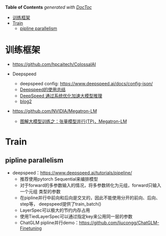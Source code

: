 <!-- START doctoc generated TOC please keep comment here to allow auto update -->
<!-- DON'T EDIT THIS SECTION, INSTEAD RE-RUN doctoc TO UPDATE -->
**Table of Contents**  *generated with [DocToc](https://github.com/thlorenz/doctoc)*

- [训练框架](#%E8%AE%AD%E7%BB%83%E6%A1%86%E6%9E%B6)
- [Train](#train)
  - [pipline parallelism](#pipline-parallelism)

<!-- END doctoc generated TOC please keep comment here to allow auto update -->



# 训练框架

- https://github.com/hpcaitech/ColossalAI

- Deepspeed
  - deepspeed config: https://www.deepspeed.ai/docs/config-json/
  - [Deepspeed的使用总结](https://zhuanlan.zhihu.com/p/650824387)
  - [DeepSpeed 通过系统优化加速大模型推理](https://zhuanlan.zhihu.com/p/629644249#%E5%9B%9B%EF%BC%8CDeepspeed%20Inference%20%E6%A8%A1%E5%9D%97%E7%9A%84%E7%89%B9%E6%80%A7)
  - [blog2](https://mp.weixin.qq.com/s/OXKg4f6bEso8E-Rp-m7scg)

- https://github.com/NVIDIA/Megatron-LM
  - [图解大模型训练之：张量模型并行(TP)，Megatron-LM](https://zhuanlan.zhihu.com/p/622212228?utm_campaign=shareopn&utm_medium=social&utm_oi=615941546193850368&utm_psn=1631231489340559360&utm_source=wechat_session)


# Train

## pipline parallelism

- deepspeed：https://www.deepspeed.ai/tutorials/pipeline/
  - 推荐使用pytorch Sequential来编排模型
  - 对于forward的多参数输入的情况，将多参数转化为元组，forward只输入一个元组
    类型的参数
  - 在pipline并行中前向和后向是交叉的，因此不能使用分开的前向、后向、step等，
    deepspeed提供了train_batch()
  - LayerSpec可以极大的节约内存占用
  - 使用TiedLayerSpec可以通过指定key来公用同一层的参数
  - ChatGLM pipline并行demo：https://github.com/liucongg/ChatGLM-Finetuning